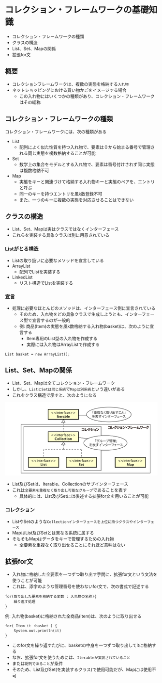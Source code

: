 # コレクション・フレームワークの基礎知識

* コレクション・フレームワークの種類
* クラスの構造
* List、Set、Mapの関係
* 拡張for文

## 概要

* コレクションフレームワークは、複数の実態を格納する`入れ物`
* ネットショッピングにおける買い物かごをイメージする場合
    * この入れ物にはいくつかの種類があり、コレクション・フレームワークはその総称

## コレクション・フレームワークの種類

コレクション・フレームワークには、次の種類がある

* List
    * 配列によく似た性質を持つ入れ物で、要素は０から始まる番号で管理される同じ実態を複数格納することが可能
* Set
    * 数学上の集合をモデルとする入れ物で、要素は番号付けされず同じ実態は複数格納不可
* Map
    * 実態をキーと関連づけて格納する入れ物キーと実態のペアを、エントリと呼ぶ
    * 同一のキーを持つエントリを風k数登録不可
    * また、一つのキーに複数の実態を対応させることはできない

## クラスの構造

* List、Set、Mapは実はクラスではなくインターフェース
* これらを実装する具象クラスは別に用意されている

### Listがとる構造

* Listの取り扱いに必要なメソッドを宣言している
* ArrayList
    * 配列でListを実装する
* LinkedList
    * リスト構造でListを実装する

### 宣言

* 処理に必要なほとんどのメソッドは、インターフェース側に宣言されている
    * そのため、入れ物をどの具象クラスで生成しようとも、インターフェース型で宣言するのが一般的
    * 例: 商品(Item)の実態を風k数格納する入れ物(basket)は、次のように宣言する
        * Item専用のList型の入れ物を作成する
        * 実際には入れ物はArrayListで作成する

```text
List basket = new ArrayList();
```

## List、Set、Mapの関係

* List、Set、Mapは全てコレクション・フレームワーク
* しかし、`ListとSetは同じ系統`で`Mapは別系統`という違いがある
* これをクラス構造で示すと、次のようになる

![java_05](image/java_05.png)

* List及びSetは、Iterable、Collectionのサブインターフェース
* これは`全要素を重複なく取り出し可能なグループ`であることを表す
    * 具体的には、List及びSetには後述する拡張for文を用いることが可能

### コレクション

* ListやSetのような`Collectionインターフェースを上位に持つクラスやインターフェース`
* MapはList及びSetとは異なる系統に属する
* そもそもMapはデータをキーで管理するための入れ物
    * 全要素を重複なく取り出せることにそれほど意味はない

## 拡張for文

* 入れ物に格納した全要素を一つずつ取り出す手間に、拡張for文という文法を使うことが可能
* これは、添字のような管理番号を使わないfor文で、次の書式で記述する

```text
for(取り出した要素を格納する変数 : 入れ物の名称){
    繰り返す処理
}
```

例: 入れ物(basket)に格納された全商品(Item)は、次のように取り出せる

```text
for( Item it :basket ) {
    System.out.println(it)
}
```

* このfor文を繰り返すたびに、basketの中身を一つずつ取り出してitに格納する
* なお、拡張for文を使うためには、`Iterableが実装されていること`
* または`配列であること`が条件
* そのため、List及びSet(を実装するクラス)で使用可能だが、Mapには使用不可